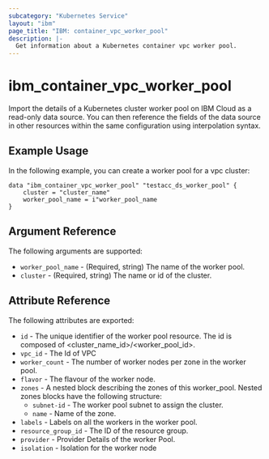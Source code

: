 ```yaml
---
subcategory: "Kubernetes Service"
layout: "ibm"
page_title: "IBM: container_vpc_worker_pool"
description: |-
  Get information about a Kubernetes container vpc worker pool.
---
```


# ibm\_container_vpc_worker_pool

Import the details of a Kubernetes cluster worker pool on IBM Cloud as a read-only data source. You can then reference the fields of the data source in other resources within the same configuration using interpolation syntax.

## Example Usage

In the following example, you can create a worker pool for a vpc cluster:

```hcl
data "ibm_container_vpc_worker_pool" "testacc_ds_worker_pool" {
    cluster = "cluster_name"
    worker_pool_name = i"worker_pool_name
}
```


## Argument Reference

The following arguments are supported:

* `worker_pool_name` - (Required, string) The name of the worker pool.
* `cluster` - (Required, string) The name or id of the cluster.

## Attribute Reference

The following attributes are exported:

* `id` - The unique identifier of the worker pool resource. The id is composed of \<cluster_name_id\>/\<worker_pool_id\>.<br/>
* `vpc_id` -  The Id of VPC 
* `worker_count` - The number of worker nodes per zone in the worker pool.
* `flavor` - The flavour of the worker node.
* `zones` - A nested block describing the zones of this worker_pool. Nested zones blocks have the following structure:
  * `subnet-id` -  The worker pool subnet to assign the cluster. 
  * `name` -  Name of the zone.
* `labels` -  Labels on all the workers in the worker pool.
* `resource_group_id` -  The ID of the resource group.
* `provider` -  Provider Details of the worker Pool.
* `isolation` -  Isolation for the worker node